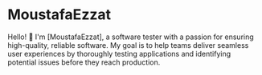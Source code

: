 # MoustafaEzzat
Hello! 👋 I'm [MoustafaEzzat], a software tester with a passion for ensuring high-quality, reliable software. My goal is to help teams deliver seamless user experiences by thoroughly testing applications and identifying potential issues before they reach production.
